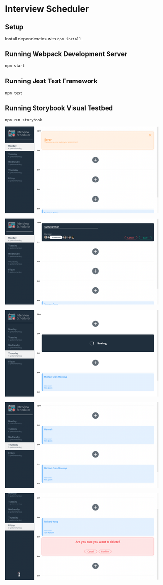 # Interview Scheduler

## Setup

Install dependencies with `npm install`.

## Running Webpack Development Server

```sh
npm start
```

## Running Jest Test Framework

```sh
npm test
```

## Running Storybook Visual Testbed

```sh
npm run storybook
```
!["Error saving appointment"](https://github.com/sumayaomarr/scheduler/blob/master/docs/errorform.png?raw=true)

!["Editing Name/Interviewer"](https://github.com/sumayaomarr/scheduler/blob/master/docs/name.png?raw=true)

!["Saving appointment overview"](https://github.com/sumayaomarr/scheduler/blob/master/docs/saving.png?raw=true)

!["Schedule Overview"](https://github.com/sumayaomarr/scheduler/blob/master/docs/schedule.png?raw=true)

![Deleting confirmation](https://github.com/sumayaomarr/scheduler/blob/master/docs/delete.png?raw=true)